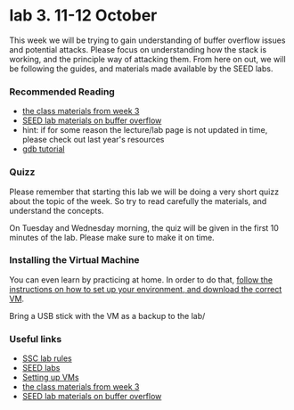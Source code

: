 # lab 3. 11-12 October

This week we will be trying to gain understanding of buffer overflow issues and potential attacks. 
Please focus on understanding how the stack is working, and the principle way of attacking them. 
From here on out, we will be following the guides, and materials made available by the SEED labs.

### Recommended Reading
- [the class materials from week 3](http://staff.cs.upt.ro/~marius/curs/sec/index.html)
- [SEED lab materials on buffer overflow](http://www.cis.syr.edu/~wedu/seed/Labs_12.04/Vulnerability/Buffer_Overflow/)
- hint: if for some reason the lecture/lab page is not updated in time, please check out last year's resources
- [gdb tutorial](https://www.youtube.com/watch?v=sCtY--xRUyI)

### Quizz

Please remember that starting this lab we will be doing a very short quizz about the topic of the week. 
So try to read carefully the materials, and understand the concepts.

On Tuesday and Wednesday morning, the quiz will be given in the first 10 minutes of the lab. 
Please make sure to make it on time. 

### Installing the Virtual Machine

You can even learn by practicing at home. In order to do that, [follow the instructions on how to set up your environment, and download the correct VM](https://github.com/SSC-2016/lab-rules/blob/master/README.md#general-workflow).

Bring a USB stick with the VM as a backup to the lab/

### Useful links
- [SSC lab rules](https://github.com/SSC-2016/lab-rules)
- [SEED labs](http://www.cis.syr.edu/~wedu/seed/labs.html)
- [Setting up VMs](http://www.cis.syr.edu/~wedu/seed/lab_env.html)
- [the class materials from week 3](http://staff.cs.upt.ro/~marius/curs/sec/index.html)
- [SEED lab materials on buffer overflow](http://www.cis.syr.edu/~wedu/seed/Labs_12.04/Vulnerability/Buffer_Overflow/)
